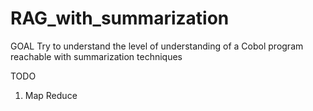 # RAG_with_summarization
GOAL
Try to understand the level of understanding of a Cobol program reachable with summarization techniques

TODO
1) Map Reduce 